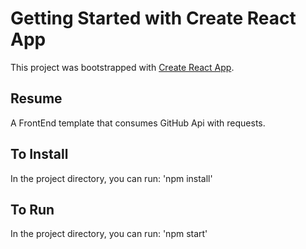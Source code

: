 # Getting Started with Create React App

This project was bootstrapped with [Create React App](https://github.com/facebook/create-react-app).

## Resume
A FrontEnd template that consumes GitHub Api with requests.

## To Install

In the project directory, you can run:
'npm install'

## To Run

In the project directory, you can run:
'npm start'
